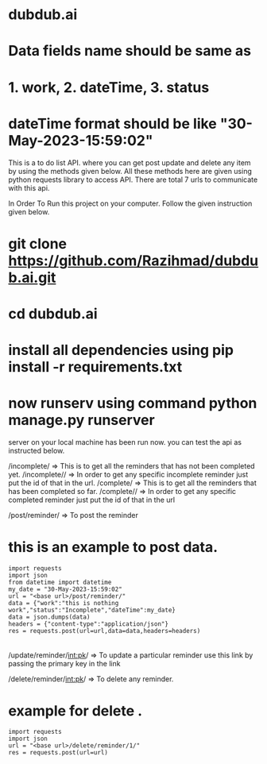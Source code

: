 # dubdub.ai
# Data fields name should be same as
# 1. work, 2. dateTime, 3. status
# dateTime format should be like "30-May-2023-15:59:02" 


This is a to do list API. where you can get post update and delete any item by using the methods given below.
All these methods here are given using python requests library to access API.
There are total 7 urls to communicate with this api.


In Order To Run this project on your computer. Follow the given instruction given below.
# git clone https://github.com/Razihmad/dubdub.ai.git
# cd dubdub.ai
# install all dependencies using pip install -r requirements.txt
# now runserv using command python manage.py runserver
server on your local machine has been run now.
you can test the api as instructed below.


/incomplete/ => This is to get all the reminders that has not been completed yet.
/incomplete/<id>/ => In order to get any specific incomplete reminder just put the id of that in the url.
/complete/ =>    This is to get all the reminders that has  been completed so far.
/complete/<id>/ => In order to get any specific completed reminder just put the id of that in the url



/post/reminder/ => To post the reminder
# this is an example to post data.
    import requests
    import json
    from datetime import datetime
    my_date = "30-May-2023-15:59:02" 
    url = "<base url>/post/reminder/"
    data = {"work":"this is nothing work","status":"Incomplete","dateTime":my_date}
    data = json.dumps(data)
    headers = {"content-type":"application/json"}
    res = requests.post(url=url,data=data,headers=headers)
###### 

/update/reminder/<int:pk>/ => To update a particular reminder use this link by passing the primary key in the link


/delete/reminder/<int:pk>/ => To delete any reminder.

# example for delete .
    import requests
    import json
    url = "<base url>/delete/reminder/1/"
    res = requests.post(url=url)
######
